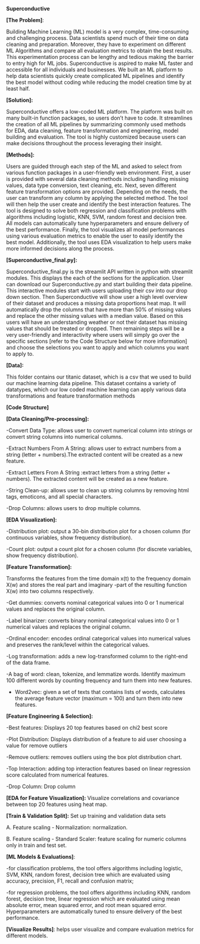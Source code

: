**Superconductive**

**[The Problem]**:

Building Machine Learning (ML) model is a very complex, time-consuming and challenging process. Data scientists spend much of their time on data cleaning and preparation. Moreover, they have to experiment on different ML Algorithms and compare all evaluation metrics to obtain the best results. This experimentation process can be lengthy and tedious making the barrier to entry high for ML jobs. Superconductive is aspired to make ML faster and accessible for all individuals and businesses. We built an ML platform to help data scientists quickly create complicated ML pipelines and identify the best model without coding while reducing the model creation time by at least half.  

**[Solution]:**

Superconductive offers a low-coded ML platform. The platform was built on many built-in function packages, so users don’t have to code. It streamlines the creation of all ML pipelines by summarizing commonly used methods for EDA, data cleaning, feature transformation and engineering, model building and evaluation. The tool is highly customized because users can make decisions throughout the process leveraging their insight. 

**[Methods]:**

Users are guided through each step of the ML and asked to select from various function packages in a user-friendly web environment. First, a user is provided with several data cleaning methods including handling missing values, data type conversion, text cleaning, etc. Next, seven different feature transformation options are provided. Depending on the needs, the user can transform any column by applying the selected method. The tool will then help the user create and identify the best interaction features. The tool is designed to solve both regression and classification problems with algorithms including logistic, KNN, SVM, random forest and decision tree. All models can automatically tune hyperparameters and ensure delivery of the best performance. Finally, the tool visualizes all model performances using various evaluation metrics to enable the user to easily identify the best model. Additionally, the tool uses EDA visualization to help users make more informed decisions along the process. 

**[Superconductive_final.py]:**

Superconductive_final.py is the streamlit API written in python with streamlit modules. This displays the each of the sections for the application. User can download our Superconductive.py and start building their data pipeline. This interactive modules start with users uploading their csv into our drop down section. Then Superconductive will  show user a high level overview of their dataset and produces a missing data proportions heat map. It will automatically drop the columns that have more than 50% of missing values and replace the other missing values with a median value. Based on this users will have an understanding weather or not their dataset has missing values that should be treated or dropped. Then remaining steps will be a very user-friendly and interactivity where users will simply go over the specific sections [refer to the Code Structure below for more information] and choose the selections you want to apply and which columns you want to apply to. 

**[Data]:**

This folder contains our titanic dataset, which is a csv that we used to build our machine learning data pipeline. This dataset contains a variety of datatypes, which our low coded machine learning can apply various data transformations and feature transformation methods

**[Code Structure]**

**[Data Cleaning/Pre-processing]:**

-Convert Data Type: allows user to convert numerical column into strings or convert string columns into numerical columns.

-Extract Numbers From A String: allows user to extract numbers from a string (letter + numbers).The extracted content will be created as a new feature. 

-Extract Letters From A String :extract letters from a string (letter + numbers). The extracted content will be created as a new feature. 

-String Clean-up: allows user to clean up string columns by removing html tags, emoticons, and all special characters. 

-Drop Columns: allows users to drop multiple columns. 

**[EDA Visualization]:**

-Distribution plot: output a 30-bin distribution plot for a chosen column (for continuous variables, show frequency distribution).

-Count plot: output a count plot for a chosen column (for discrete variables, show frequency distribution).

**[Feature Transformation]:**

Transforms the features from the time domain x(t) to the frequency domain X(w) and stores the real part and imaginary -part of the resulting function X(w) into two columns respectively.

-Get dummies: converts nominal categorical values into 0 or 1 numerical values and replaces the original column. 
 
-Label binarizer: converts binary nominal categorical values into 0 or 1 numerical values and replaces the original column.

-Ordinal encoder: encodes ordinal categorical values into numerical values and preserves the rank/level within the categorical values.

-Log transformation: adds a new log-transformed column to the right-end of the data frame.

-A bag of word: clean, tokenize, and lemmatize words. Identify maximum 100 different words by counting frequency and turn them into new features.  

- Word2vec: given a set of texts that contains lists of words, calculates the average feature vector (maximum = 100) and turn them into new features. 

**[Feature Engineering & Selection]:**

-Best features:  Displays 20 top features based on chi2 best score

-Plot Distribution: Displays distribution of a feature to aid user choosing a value for remove outliers

-Remove outliers: removes outliers using the box plot distribution chart.

-Top Interaction: adding top interaction features based on linear regression score calculated from numerical features.

-Drop Column: Drop column

**[EDA for Feature Visualization]:**
Visualize correlations and covariance between top 20 features using heat map.

**[Train & Validation Split]:** 
Set up training and validation data sets

A.  Feature scaling - Normalization: normalization.

B.  Feature scaling - Standard Scaler: feature scaling for numeric columns only in train and test set.

**[ML Models & Evaluations]**:  

-for classification problems, the tool offers algorithms including logistic, SVM, KNN, random forest, decision tree which are evaluated using accuracy, precision, F1, recall and confusion matrix; 

-for regression problems, the tool offers algorithms including KNN, random forest, decision tree, linear regression which are evaluated using mean absolute error, mean squared error, and root mean squared error. Hyperparameters are automatically tuned to ensure delivery of the best performance.

**[Visualize Results]**: 
helps user visualize and compare evaluation metrics for different models. 
